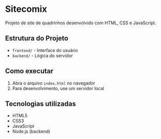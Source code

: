 # Sitecomix

Projeto de site de quadrinhos desenvolvido com HTML, CSS e JavaScript.

## Estrutura do Projeto

- `frontend/` - Interface do usuário
- `backend/` - Lógica do servidor

## Como executar

1. Abra o arquivo `index.html` no navegador
2. Para desenvolvimento, use um servidor local

## Tecnologias utilizadas

- HTML5
- CSS3
- JavaScript
- Node.js (backend) 